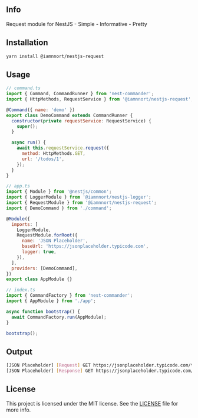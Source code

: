 ## Info

Request module for NestJS - Simple - Informative - Pretty

## Installation

```bash
yarn install @iamnnort/nestjs-request
```

## Usage

```javascript
// command.ts
import { Command, CommandRunner } from 'nest-commander';
import { HttpMethods, RequestService } from '@iamnnort/nestjs-request';

@Command({ name: 'demo' })
export class DemoCommand extends CommandRunner {
  constructor(private requestService: RequestService) {
    super();
  }

  async run() {
    await this.requestService.request({
      method: HttpMethods.GET,
      url: '/todos/1',
    });
  }
}

// app.ts
import { Module } from '@nestjs/common';
import { LoggerModule } from '@iamnnort/nestjs-logger';
import { RequestModule } from '@iamnnort/nestjs-request';
import { DemoCommand } from './command';

@Module({
  imports: [
    LoggerModule,
    RequestModule.forRoot({
      name: 'JSON Placeholder',
      baseUrl: 'https://jsonplaceholder.typicode.com',
      logger: true,
    }),
  ],
  providers: [DemoCommand],
})
export class AppModule {}

// index.ts
import { CommandFactory } from 'nest-commander';
import { AppModule } from './app';

async function bootstrap() {
  await CommandFactory.run(AppModule);
}

bootstrap();

```

## Output

```bash
[JSON Placeholder] [Request] GET https://jsonplaceholder.typicode.com/todos/1
[JSON Placeholder] [Response] GET https://jsonplaceholder.typicode.com/todos/1 200 OK {"userId":1,"id":1,"title":"delectus aut autem","completed":false}
```

## License

This project is licensed under the MIT license. See the [LICENSE](LICENSE) file for more info.
